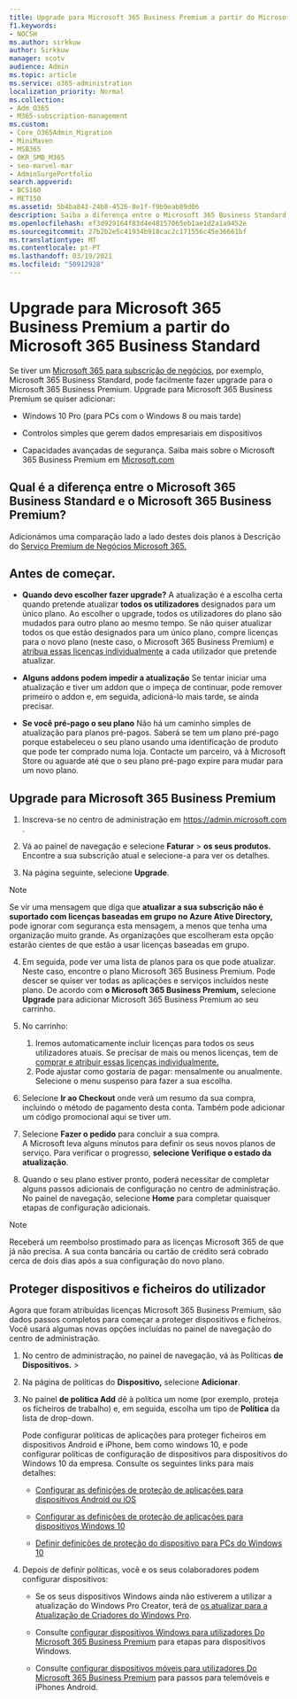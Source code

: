 ```yaml
---
title: Upgrade para Microsoft 365 Business Premium a partir do Microsoft 365 Business Standard
f1.keywords:
- NOCSH
ms.author: sirkkuw
author: Sirkkuw
manager: scotv
audience: Admin
ms.topic: article
ms.service: o365-administration
localization_priority: Normal
ms.collection:
- Adm_O365
- M365-subscription-management
ms.custom:
- Core_O365Admin_Migration
- MiniMaven
- MSB365
- OKR_SMB_M365
- seo-marvel-mar
- AdminSurgePortfolio
search.appverid:
- BCS160
- MET150
ms.assetid: 5b4ba843-24b8-4526-8e1f-f9b9eab89d06
description: Saiba a diferença entre o Microsoft 365 Business Standard e o Microsoft 365 Business Premium e como pode fazer upgrade para o Microsoft 365 Business Premium.
ms.openlocfilehash: ef3d929164f83d4e48157065eb1ae1d2a1a9452e
ms.sourcegitcommit: 27b2b2e5c41934b918cac2c171556c45e36661bf
ms.translationtype: MT
ms.contentlocale: pt-PT
ms.lasthandoff: 03/19/2021
ms.locfileid: "50912928"
---
```

# <a name="upgrade-to-microsoft-365-business-premium-from-microsoft-365-business-standard"></a>Upgrade para Microsoft 365 Business Premium a partir do Microsoft 365 Business Standard

Se tiver um [Microsoft 365 para subscrição de negócios](https://products.office.com/compare-all-microsoft-office-products-4-column?activetab=tab:primaryr2), por exemplo, Microsoft 365 Business Standard, pode facilmente fazer upgrade para o Microsoft 365 Business Premium. Upgrade para Microsoft 365 Business Premium se quiser adicionar:

- Windows 10 Pro (para PCs com o Windows 8 ou mais tarde)

- Controlos simples que gerem dados empresariais em dispositivos

- Capacidades avançadas de segurança.
Saiba mais sobre o Microsoft 365 Business Premium em [Microsoft.com](https://www.microsoft.com/microsoft-365/business)

## <a name="whats-the-difference-between-microsoft-365-business-standard-and-microsoft-365-business-premium"></a>Qual é a diferença entre o Microsoft 365 Business Standard e o Microsoft 365 Business Premium?

Adicionámos uma comparação lado a lado destes dois planos à Descrição do [Serviço Premium de Negócios Microsoft 365.](/office365/servicedescriptions/microsoft-365-service-descriptions/microsoft-365-business-service-description) 

## <a name="before-you-get-started"></a>Antes de começar.

- **Quando devo escolher fazer upgrade?** A atualização é a escolha certa quando pretende atualizar **todos os utilizadores** designados para um único plano. Ao escolher o upgrade, todos os utilizadores do plano são mudados para outro plano ao mesmo tempo. Se não quiser atualizar todos os que estão designados para um único plano, compre licenças para o novo plano (neste caso, o Microsoft 365 Business Premium) e [atribua essas licenças individualmente](../admin/manage/assign-licenses-to-users.md) a cada utilizador que pretende atualizar.

- **Alguns addons podem impedir a atualização** Se tentar iniciar uma atualização e tiver um addon que o impeça de continuar, pode remover primeiro o addon e, em seguida, adicioná-lo mais tarde, se ainda precisar.

- **Se você pré-pago o seu plano** Não há um caminho simples de atualização para planos pré-pagos. Saberá se tem um plano pré-pago porque estabeleceu o seu plano usando uma identificação de produto que pode ter comprado numa loja. Contacte um parceiro, vá à Microsoft Store ou aguarde até que o seu plano pré-pago expire para mudar para um novo plano.

## <a name="upgrade-to-microsoft-365-business-premium"></a>Upgrade para Microsoft 365 Business Premium

1. Inscreva-se no centro de administração em <a href="https://go.microsoft.com/fwlink/p/?linkid=837890" target="_blank">https://admin.microsoft.com</a> .

2. Vá ao painel de navegação e selecione **Faturar** \> **os seus produtos.** Encontre a sua subscrição atual e selecione-a para ver os detalhes.

3. Na página seguinte, selecione **Upgrade**.

  > [!NOTE]
  > Se vir uma mensagem que diga que **atualizar a sua subscrição não é suportado com licenças baseadas em grupo no Azure Ative Directory,** pode ignorar com segurança esta mensagem, a menos que tenha uma organização muito grande. As organizações que escolheram esta opção estarão cientes de que estão a usar licenças baseadas em grupo.

4. Em seguida, pode ver uma lista de planos para os que pode atualizar. Neste caso, encontre o plano Microsoft 365 Business Premium. Pode descer se quiser ver todas as aplicações e serviços incluídos neste plano. De acordo com **o Microsoft 365 Business Premium,** selecione **Upgrade** para adicionar Microsoft 365 Business Premium ao seu carrinho.

5. No carrinho:

    1. Iremos automaticamente incluir licenças para todos os seus utilizadores atuais. Se precisar de mais ou menos licenças, tem de [comprar e atribuir essas licenças individualmente.](../admin/manage/assign-licenses-to-users.md)  
    2. Pode ajustar como gostaria de pagar: mensalmente ou anualmente. Selecione o menu suspenso para fazer a sua escolha.

6. Selecione **Ir ao Checkout** onde verá um resumo da sua compra, incluindo o método de pagamento desta conta. Também pode adicionar um código promocional aqui se tiver um.

7. Selecione **Fazer o pedido** para concluir a sua compra.\
A Microsoft leva alguns minutos para definir os seus novos planos de serviço. Para verificar o progresso, **selecione Verifique o estado da atualização**.

8. Quando o seu plano estiver pronto, poderá necessitar de completar alguns passos adicionais de configuração no centro de administração. No painel de navegação, selecione **Home** para completar quaisquer etapas de configuração adicionais.

> [!NOTE]
> Receberá um reembolso prostimado para as licenças Microsoft 365 de que já não precisa. A sua conta bancária ou cartão de crédito será cobrado cerca de dois dias após a sua configuração do novo plano.
  
## <a name="protect-user-devices-and-files"></a>Proteger dispositivos e ficheiros do utilizador

Agora que foram atribuídas licenças Microsoft 365 Business Premium, são dados passos completos para começar a proteger dispositivos e ficheiros. Você usará algumas novas opções incluídas no painel de navegação do centro de administração.
  
1. No centro de administração, no painel de navegação, vá às Políticas **de Dispositivos.** \> 

2. Na página de políticas do **Dispositivo,** selecione **Adicionar**.

3. No painel **de política Add** dê à política um nome (por exemplo, proteja os ficheiros de trabalho) e, em seguida, escolha um tipo de **Política** da lista de drop-down.

    Pode configurar políticas de aplicações para proteger ficheiros em dispositivos Android e iPhone, bem como windows 10, e pode configurar políticas de configuração de dispositivos para dispositivos do Windows 10 da empresa. Consulte os seguintes links para mais detalhes:

    - [Configurar as definições de proteção de aplicações para dispositivos Android ou iOS](app-protection-settings-for-android-and-ios.md)

    - [Configurar as definições de proteção de aplicações para dispositivos Windows 10](protection-settings-for-windows-10-devices.md)

    - [Definir definições de proteção do dispositivo para PCs do Windows 10](protection-settings-for-windows-10-pcs.md)

4. Depois de definir políticas, você e os seus colaboradores podem configurar dispositivos:

    - Se os seus dispositivos Windows ainda não estiverem a utilizar a atualização do Windows Pro Creator, terá de [os atualizar para a Atualização de Criadores do Windows Pro](upgrade-to-windows-pro-creators-update.md).

    - Consulte [configurar dispositivos Windows para utilizadores Do Microsoft 365 Business Premium](set-up-windows-devices.md) para etapas para dispositivos Windows.

    - Consulte [configurar dispositivos móveis para utilizadores Do Microsoft 365 Business Premium](set-up-mobile-devices.md) para passos para telemóveis e iPhones Android.
